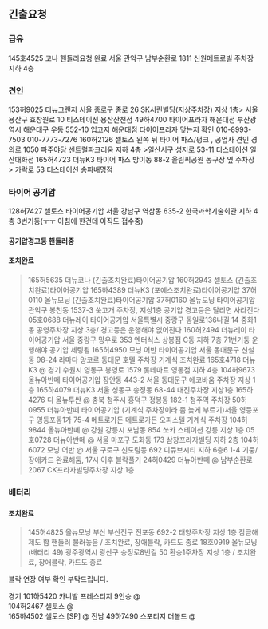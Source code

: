 ## 긴출요청
### 급유
145호4525 코나 핸들러요청 완료 서울 관악구 남부순환로 1811 신원메트로빌 주차장 지하 4층
### 견인 
153허9025 더뉴그랜저 서울 종로구 종로 26 SK서린빌딩(지상주차장) 지상 1층> 서울 용산구 효창원로 10 티스테이션 용산산천점
49하4700  타이어프라자 해운대점 부산광역시 해운대구 우동 552-10  입고지 해운대점 타이어프라자 맞는지 확인 010-8993-7503 010-7773-7276
160허2126	셀토스	 왼쪽 뒤 타이어 파스/펑크 , 공업사 견인 경의로 1050 파주야당 센트럴파크리움  지하 4층 >일산서구 성저로 53-11 티스테이션 일산대화점
165허4723 더뉴K3 타이어 파스 방이동 88-2 올림픽공원 농구장 옆 주차장 > 가락로 53 티스테이션 송파배명점
### 타이어 공기압
128허7427 셀토스 타이어공기압  서울 강남구 역삼동 635-2 한국과학기술회관 지하 4층 3번기둥(ㅜㅜ 아침에 한건데 아직도 접수중)
#### 공기압경고등 핸들러중
#### 조치완료
> 165허5635 더뉴코나 (긴출조치완료)타이어공기압 
> 160허2943 셀토스 (긴출조치완료)타이어공기압
> 165하4389 더뉴K3 (포에스조치완료)타이어공기압
> 37허0110 올뉴모닝 (긴출조치완료)타이어공기압
> 37허0160 올뉴모닝 타이어공기압 관악구 봉천동 1537-3 쑥고개 주차장, 지상1층 공기압 경고등은 달리면 사라진다
> 05호0688 더뉴레이 타이어공기압  서울특별시 중랑구 동일로136나길 14 중화1동 공영주차장 지상 3층/ 경고등은 운행해야 없어진다
> 160허2494 더뉴레이 타이어공기압 서울 중랑구 망우로 353 엔터식스 상봉점 C동 지하 7층 71번기둥 운행해야 공기압 세팅됨
> 165허4950 모닝 어반 타이어공기압 서울 동대문구 신설동 98-24 라마다 앙코르 동대문 호텔 주차장 기계식 조치완료
> 165호4718 더뉴K3 @	경기 수원시 영통구 봉영로 1579  롯데마트 영통점 지하 4층
> 104허9673 올뉴아반떼 타이어공기압 장안동 443-2 서울 동대문구 에코바움 주차장 지상 1층
> 165하4079 더뉴K3  서울 성동구 송정동 68-44 대진주차장 지상1층
> 165하4276 디 올뉴투싼 @	 충북 청주시 흥덕구 정봉동 182-1 청주역 주차장
> 50허0955 더뉴아반떼 타이어공기압 (기계식 주차장이라 좀 늦게 부르기)서울 영등포구 영등포동1가 75-4 메트로가든 메트로가든 오피스텔 기계식 주차장
> 104허9844 올뉴아반떼 @ 강원 강릉시 포남동 854  쏘카 스테이션 강릉 지상 1층
> 05호0728 더뉴아반떼 @ 서울 마포구 도화동 173 삼창프라자빌딩 지하 2층
> 104허6072 모닝 어반 @  서울 구로구 신도림동 692 디큐브시티 지하 6층6 1-4 기둥/ 장애카드 완료해둠, 17시 이후 블락풀기
> 24허0429 더뉴아반떼 @ 남부순환로 2067 CK프라자빌딩주차장 지상 1층 
### 배터리
#### 조치완료
> 145허4825 올뉴모닝 부산 부산진구 전포동 692-2 태양주차장 지상 1층 잠금해제도 함 핸들러 불러놓음 / 조치완료, 장애블락, 카드도 종료
> 18호0919  올뉴모닝 (배터리 49) 광주광역시 광산구 송정로8번길 50 환승1주차장 지상 1층 / 조치완료, 장애블락, 카드도 종료


블락 연장 여부 확인 부탁드립니다.

경기
101하5420 카니발 프레스티지 9인승 @	
104허2467 셀토스 @	
165하4502 셀토스 [SP] @	
전남
49하7490 스포티지 더볼드 @	